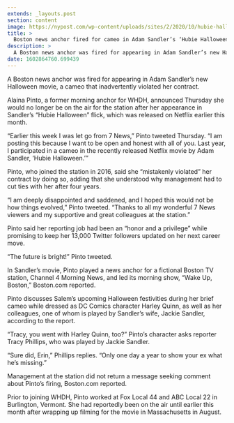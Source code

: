 ```yaml
--- 
extends: _layouts.post 
section: content 
image: https://nypost.com/wp-content/uploads/sites/2/2020/10/hubie-halloween-30.jpg?quality=90&strip=all&w=1200 
title: > 
  Boston news anchor fired for cameo in Adam Sandler’s ‘Hubie Halloween’ 
description: > 
  A Boston news anchor was fired for appearing in Adam Sandler’s new Halloween movie, a cameo that inadvertently violated her contract.Alaina Pinto, a former morning anchor for WHDH, announced Thursday she would no longer be on the air for the station after her appearance in Sandler’s “Hubie Halloween” flick, which was released on Netflix earlier this month.In Sandler’s movie, Pinto played a news anchor for a fictional Boston TV station, Channel 4 Morning News, and led its morning show, “Wake Up, Boston,” Boston.com reported.Prior to joining WHDH, Pinto worked at Fox Local 44 and ABC Local 22 in Burlington, Vermont.She had reportedly been on the air until earlier this month after wrapping up filming for the movie in Massachusetts in August. 
date: 1602864760.699439 
--- 
```

A Boston news anchor was fired for appearing in Adam Sandler’s new Halloween movie, a cameo that inadvertently violated her contract.

Alaina Pinto, a former morning anchor for WHDH, announced Thursday she would no longer be on the air for the station after her appearance in Sandler’s “Hubie Halloween” flick, which was released on Netflix earlier this month.

“Earlier this week I was let go from 7 News,” Pinto tweeted Thursday. “I am posting this because I want to be open and honest with all of you. Last year, I participated in a cameo in the recently released Netflix movie by Adam Sandler, ‘Hubie Halloween.’”

Pinto, who joined the station in 2016, said she “mistakenly violated” her contract by doing so, adding that she understood why management had to cut ties with her after four years.

“I am deeply disappointed and saddened, and I hoped this would not be how things evolved,” Pinto tweeted. “Thanks to all my wonderful 7 News viewers and my supportive and great colleagues at the station.”

Pinto said her reporting job had been an “honor and a privilege” while promising to keep her 13,000 Twitter followers updated on her next career move.

“The future is bright!” Pinto tweeted.

In Sandler’s movie, Pinto played a news anchor for a fictional Boston TV station, Channel 4 Morning News, and led its morning show, “Wake Up, Boston,” Boston.com reported.

Pinto discusses Salem’s upcoming Halloween festivities during her brief cameo while dressed as DC Comics character Harley Quinn, as well as her colleagues, one of whom is played by Sandler’s wife, Jackie Sandler, according to the report.

“Tracy, you went with Harley Quinn, too?” Pinto’s character asks reporter Tracy Phillips, who was played by Jackie Sandler.

“Sure did, Erin,” Phillips replies. “Only one day a year to show your ex what he’s missing.”

Management at the station did not return a message seeking comment about Pinto’s firing, Boston.com reported.

Prior to joining WHDH, Pinto worked at Fox Local 44 and ABC Local 22 in Burlington, Vermont. She had reportedly been on the air until earlier this month after wrapping up filming for the movie in Massachusetts in August.